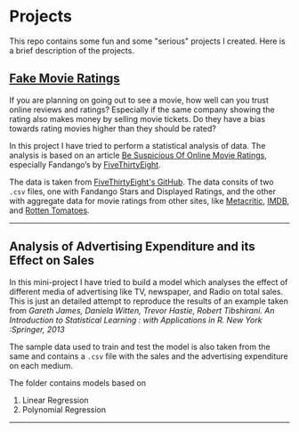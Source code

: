 # Projects

This repo contains some fun and some "serious" projects I created. Here is a brief description of the projects.

## [Fake Movie Ratings](https://github.com/hahahardik/Projects/tree/main/Fake-Movie-Ratings)

If you are planning on going out to see a movie, how well can you trust online reviews and ratings? Especially if the same company showing the rating also makes money by selling movie tickets. Do they have a bias towards rating movies higher than they should be rated?

In this project I have tried to perform a statistical analysis of data. The analysis is based on an article [Be Suspicious Of Online Movie Ratings](http://fivethirtyeight.com/features/fandango-movies-ratings/), especially Fandango’s by [FiveThirtyEight](https://fivethirtyeight.com/).

The data is taken from [FiveThirtyEight's GitHub](https://github.com/fivethirtyeight/data). The data consits of two `.csv` files, one with Fandango Stars and Displayed Ratings, and the other with aggregate data for movie ratings from other sites, like [Metacritic](https://www.metacritic.com/), [IMDB](https://www.imbd.com/), and [Rotten Tomatoes](https://www.rottentomatoes.com/).

----

## Analysis of Advertising Expenditure and its Effect on Sales

In this mini-project I have tried to build a model which analyses the effect of different media of advertising like TV, newspaper, and Radio on total sales. This is just an detailed attempt to reproduce the results of an example taken from *Gareth James, Daniela Witten, Trevor Hastie, Robert Tibshirani. An Introduction to Statistical Learning : with Applications in R. New York :Springer, 2013*

The sample data used to train and test the model is also taken from the same and contains a `.csv` file with the sales and the advertising expenditure on each medium.

The folder contains models based on
1. Linear Regression
2. Polynomial Regression

----
